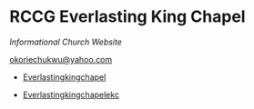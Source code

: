 # RCCG Everlasting King Chapel
*Informational Church Website*



[okoriechukwu@yahoo.com](mailto:okoriechukwu@yahoo.com)

* [Everlastingkingchapel](http://www.everlastingkingchapel.com/)

* [Everlastingkingchapelekc](https://www.rccgeverlastingkingchapelekc)